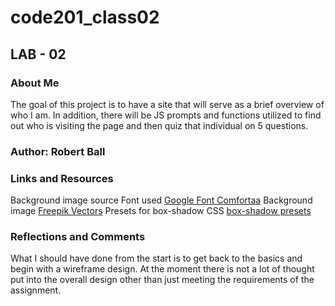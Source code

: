 # code201_class02

## LAB - 02

### About Me

The goal of this project is to have a site that will serve as a brief overview of who I am. In addition, there will be JS prompts and functions utilized to find out who is visiting the page and then quiz that individual on 5 questions.

### Author: Robert Ball

### Links and Resources

Background image source
Font used [Google Font Comfortaa](https://fonts.google.com/specimen/Comfortaa)
Background image [Freepik Vectors](https://www.freepik.com/vectors/polygon-shape)
Presets for box-shadow CSS [box-shadow presets](https://getcssscan.com/css-box-shadow-examples)

### Reflections and Comments

What I should have done from the start is to get back to the basics and begin with a wireframe design.  At the moment there is not a lot of thought put into the overall design other than just meeting the requirements of the assignment.
